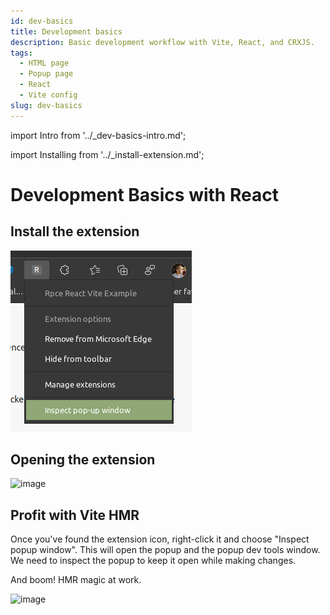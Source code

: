 ```yaml
---
id: dev-basics
title: Development basics
description: Basic development workflow with Vite, React, and CRXJS.
tags:
  - HTML page
  - Popup page
  - React
  - Vite config
slug: dev-basics
---
```


import Intro from '../\_dev-basics-intro.md';

import Installing from '../\_install-extension.md';

# Development Basics with React

<Intro/>

## Install the extension

<Installing/>

![Chrome Extension icon context menu](./assets/start-context-menu-inspect.png)

## Opening the extension

<Opening/>

![image](https://user-images.githubusercontent.com/33419526/227034773-c8b065eb-a3b4-4ab2-a31e-86a29bec7894.png)

## Profit with Vite HMR

Once you've found the extension icon, right-click it and choose "Inspect popup
window". This will open the popup and the popup dev tools window. We need to
inspect the popup to keep it open while making changes.

And boom! HMR magic at work.

![image](https://user-images.githubusercontent.com/33419526/227035247-c1956251-847a-4361-8e2f-dd323c9d7c67.png)
